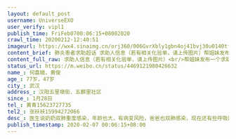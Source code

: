 ```yaml
---
layout: default_post
username: UniverseEXO
user_verify: vipl1
publish_time: FriFeb0700:06:15+08002020
crawl_time: 20200212-12:40:51
imageurl: https://wx4.sinaimg.cn/orj360/006GvrXbly1gbn4oj41bvj30u0140tf5.jpg,https://wx3.sinaimg.cn/orj360/006GvrXbly1gbn4oikz7vj30u0140jwe.jpg,https://wx3.sinaimg.cn/orj360/006GvrXbly1gbn4ojjyugj30u0140gqp.jpg
content_brief: 肺炎患者求助超话 求助人信息（若有相关化验单，请上传图片）帮姐妹发布一个求助信息，她表弟的爸爸和奶奶快不行了，还没确诊，无法住院，表弟才19，一个人在医院照顾俩老人❗️【姓名】何喜娥，黄俊【年龄】77岁，47岁【所在城市】武汉【所在小区、社区】汉阳五里墩街、五麒里社区【患病时 ...全文
content_full_raw: 求助人信息（若有相关化验单，请上传图片）<br/>帮姐妹发布一个求助信息，她表弟的爸爸和奶奶快不行了，还没确诊，无法住院，表弟才19，一个人在医院照顾俩老人❗️<br/>【姓名】何喜娥，黄俊<br/>【年龄】77岁，47岁<br/>【所在城市】武汉<br/>【所在小区、社区】汉阳五里墩街、五麒里社区<br/>【患病时间】1月28日<br/>【联系方式】黄青：15623727735<br/>【其他紧急联系人】张袄袄：15994272066<br/>【病情描述】<br/>医生说奶奶双肺重度感染，年龄也大，有病变风险，爸爸也双肺感染，现在还有些呼吸困难，医生严肃的告诉我们，要我们想尽办法立刻住院。<br/><br/>附上了爸爸和奶奶的ct和血常规（爸爸的ct是第一次的，我现在在医院，第二次的ct在家里，好像第二次的还增加了主动脉钙化等等<spanclass="url-icon"><imgalt=[泪]src="//h5.sinaimg.cn/m/emoticon/icon/default/d_lei-1b4b02f8b1.png"style="width:1em;height:1em;"/></span>真的好严重）真的没有时间等待社区了，现在真的只能跟时间赛跑了！！
status_url: https://m.weibo.cn/status/4469121980426632
name_: 何喜娥，黄俊
age_: 77岁，47岁
city_: 武汉
address_: 汉阳五里墩街、五麒里社区
since_: 1月28日
tel_: 黄青15623727735
tel2_: 张袄袄15994272066
desc_: 医生说奶奶双肺重度感染，年龄也大，有病变风险，爸爸也双肺感染，现在还有些呼吸困难，医生严肃的告诉我们，要我们想尽办法立刻住院。附上了爸爸和奶奶的ct和血常规（爸爸的ct是第一次的，我现在在医院，第二次的ct在家里，好像第二次的还增加了主动脉钙化等等<spanclass="url-icon"><imgalt=[泪]src="//h5.sinaimg.cn/m/emoticon/icon/default/d_lei-1b4b02f8b1.png"style="width1em;height1em;"/></span>真的好严重）真的没有时间等待社区了，现在真的只能跟时间赛跑了！！
publish_timestamp: 2020-02-07 00:06:15+08:00
---
```

